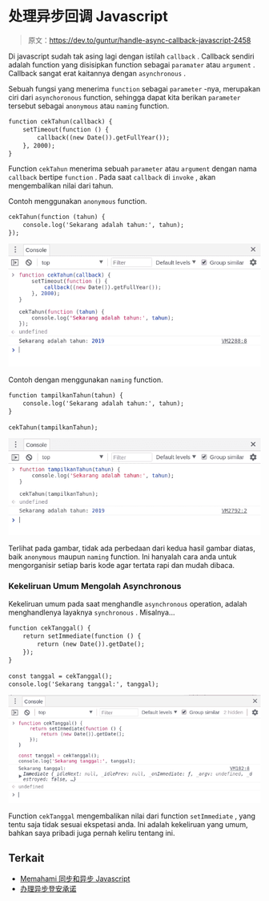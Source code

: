# 处理异步回调 Javascript

> 原文：<https://dev.to/guntur/handle-async-callback-javascript-2458>

Di javascript sudah tak asing lagi dengan istilah `callback` . Callback sendiri adalah function yang disisipkan function sebagai `paramater` atau `argument` . Callback sangat erat kaitannya dengan `asynchronous` .

Sebuah fungsi yang menerima `function` sebagai `parameter` -nya, merupakan ciri dari `asynchoronous` function, sehingga dapat kita berikan `parameter` tersebut sebagai `anonymous` atau `naming` function.

```
function cekTahun(callback) {
    setTimeout(function () {
        callback((new Date()).getFullYear());
    }, 2000);
} 
```

Function `cekTahun` menerima sebuah `parameter` atau `argument` dengan nama `callback` bertipe `function` . Pada saat `callback` di `invoke` , akan mengembalikan nilai dari tahun.

Contoh menggunakan `anonymous` function.

```
cekTahun(function (tahun) {
    console.log('Sekarang adalah tahun:', tahun);
}); 
```

[![handle-async-callback](img/bf3c899053b027474eabe558c130fcd6.png)](https://res.cloudinary.com/practicaldev/image/fetch/s--zHnWySZO--/c_limit%2Cf_auto%2Cfl_progressive%2Cq_auto%2Cw_880/https://user-images.githubusercontent.com/11140873/56917923-ed6ee180-6ae6-11e9-818f-fb9f0601760c.png)

Contoh dengan menggunakan `naming` function.

```
function tampilkanTahun(tahun) {
    console.log('Sekarang adalah tahun:', tahun);
}

cekTahun(tampilkanTahun); 
```

[![handle-async-callback_2](img/82b8cd50747176973c2269c1fe0e0166.png)](https://res.cloudinary.com/practicaldev/image/fetch/s--cNwENHkx--/c_limit%2Cf_auto%2Cfl_progressive%2Cq_auto%2Cw_880/https://user-images.githubusercontent.com/11140873/56917928-efd13b80-6ae6-11e9-88d6-5929b862727a.png)

Terlihat pada gambar, tidak ada perbedaan dari kedua hasil gambar diatas, baik `anonymous` maupun `naming` function. Ini hanyalah cara anda untuk mengorganisir setiap baris kode agar tertata rapi dan mudah dibaca.

### Kekeliruan Umum Mengolah Asynchronous

Kekeliruan umum pada saat menghandle `asynchronous` operation, adalah menghandlenya layaknya `synchronous` . Misalnya...

```
function cekTanggal() {
    return setImmediate(function () {
        return (new Date()).getDate();
    });
}

const tanggal = cekTanggal();
console.log('Sekarang tanggal:', tanggal); 
```

[![handle-async-callback_mistake](img/b9f07b1ca61867e30779266f69385edf.png)](https://res.cloudinary.com/practicaldev/image/fetch/s--fmlvnXdg--/c_limit%2Cf_auto%2Cfl_progressive%2Cq_auto%2Cw_880/https://user-images.githubusercontent.com/11140873/56921284-a0433d80-6aef-11e9-9f37-aaf1210cf480.png)

Function `cekTanggal` mengembalikan nilai dari function `setImmediate` , yang tentu saja tidak sesuai ekspetasi anda. Ini adalah kekeliruan yang umum, bahkan saya pribadi juga pernah keliru tentang ini.

## Terkait

*   [Memahami 同步和异步 Javascript](https://dev.to/guntur/memahami-synchronous-dan-asynchronous-javascript-4kjj)
*   [办理异步登安承诺](https://dev.to/guntur/handle-async-promises-javascript-7ck)